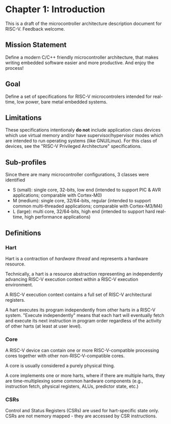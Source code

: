 # Chapter 1: Introduction

This is a draft of the microcontroller architecture description document for RISC-V. Feedback welcome.

## Mission Statement

Define a modern C/C++ friendly microcontroller architecture, that makes writing embedded software easier and more productive. And enjoy the process!

## Goal

Define a set of specifications for RISC-V microcontrolers intended for real-time, low power, bare metal embedded systems.

## Limitations

These specifications intentionaly **do not** include application class devices which use virtual memory and/or have supervisor/hypervisor modes which are intended to run operating systems (like GNU/Linux). For this class of devices, see the "RISC-V Privileged Architecture" specifications.

## Sub-profiles

Since there are many microcontroller configurations, 3 classes were identified

- S (small): single core, 32-bits, low end (intended to support PIC & AVR applications; comparable with Cortex-M0)
- M (medium): single core, 32/64-bits, regular (intended to support common multi-threaded applications; comparable with Cortex-M3/M4)
- L (large): multi core, 32/64-bits, high end (intended to support hard real-time, high performance applications)

## Definitions

### Hart

Hart is a contraction of _hardware thread_ and represents a hardware resource. 

Technically, a hart is a resource abstraction representing an independently advancing RISC-V execution context within a RISC-V execution environment. 

A RISC-V execution context contains a full set of RISC-V architectural registers.

A hart executes its program independently from other harts in a RISC-V system. "Execute independently" means that each hart will 
eventually fetch and execute its next instruction in program order regardless of the activity of other harts (at least at user level). 

### Core

A RISC-V device can contain one or more RISC-V-compatible processing cores together with other non-RISC-V-compatible cores.

A core is usually considered a purely physical thing.

A core implements one or more harts, where if there are multiple harts, they are time-multiplexing some common hardware components (e.g., instruction fetch, physical registers, ALUs, predictor state, etc.)

### CSRs

Control and Status Registers (CSRs) are used for hart-specific state only. CSRs are not memory mapped - they are accessed by CSR instructions.

